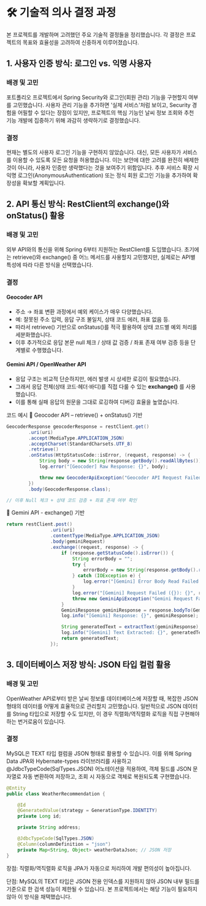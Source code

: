 # 🛠️ 기술적 의사 결정 과정
본 프로젝트를 개발하며 고려했던 주요 기술적 결정들을 정리했습니다. 각 결정은 프로젝트의 목표와 효율성을 고려하여 신중하게 이루어졌습니다.

## 1. 사용자 인증 방식: 로그인 vs. 익명 사용자

### 배경 및 고민
포트폴리오 프로젝트에서 Spring Security와 로그인(회원 관리) 기능을 구현할지 여부를 고민했습니다. 사용자 관리 기능을 추가하면 '실제 서비스'처럼 보이고, Security 경험을 어필할 수 있다는 장점이 있지만, 프로젝트의 핵심 기능인 날씨 정보 조회와 추천 기능 개발에 집중하기 위해 과감히 생략하기로 결정했습니다.

### 결정
현재는 별도의 사용자 로그인 기능을 구현하지 않았습니다. 대신, 모든 사용자가 서비스를 이용할 수 있도록 모든 요청을 허용했습니다. 이는 보안에 대한 고려를 완전히 배제한 것이 아니라, 사용자 인증만 생략했다는 것을 보여주기 위함입니다. 추후 서비스 확장 시 익명 로그인(AnonymousAuthentication) 또는 정식 회원 로그인 기능을 추가하여 확장성을 확보할 계획입니다.

## 2. API 통신 방식: RestClient의 exchange()와 onStatus() 활용

### 배경 및 고민

외부 API와의 통신을 위해 Spring 6부터 지원하는 RestClient를 도입했습니다.
초기에는 retrieve()와 exchange() 중 어느 메서드를 사용할지 고민했지만, 실제로는 API별 특성에 따라 다른 방식을 선택했습니다.

### 결정

#### Geocoder API
+ 주소 → 좌표 변환 과정에서 예외 케이스가 매우 다양했습니다. 
+ 예: 잘못된 주소 입력, 응답 구조 불일치, 상태 코드 에러, 좌표 없음 등. 
+ 따라서 retrieve() 기반으로 onStatus()를 적극 활용하여 상태 코드별 예외 처리를 세분화했습니다. 
+ 이후 추가적으로 응답 본문 null 체크 / 상태 값 검증 / 좌표 존재 여부 검증 등을 단계별로 수행했습니다.

#### Gemini API / OpenWeather API
+ 응답 구조는 비교적 단순하지만, 에러 발생 시 상세한 로깅이 필요했습니다. 
+ 그래서 응답 전체(상태 코드·헤더·바디)를 직접 다룰 수 있는 **exchange()** 를 사용했습니다. 
+ 이를 통해 실패 응답의 원문을 그대로 로깅하여 디버깅 효율을 높였습니다.

코드 예시
📍 Geocoder API – retrieve() + onStatus() 기반
```java
GeocoderResponse geocoderResponse = restClient.get()
        .uri(uri)
        .accept(MediaType.APPLICATION_JSON)
        .acceptCharset(StandardCharsets.UTF_8)
        .retrieve()
        .onStatus(HttpStatusCode::isError, (request, response) -> {
            String body = new String(response.getBody().readAllBytes());
            log.error("[Geocoder] Raw Response: {}", body);

            throw new GeocoderApiException("Geocoder API Request Failed: " + body, response.getStatusCode());
        })
        .body(GeocoderResponse.class);

// 이후 Null 체크 + 상태 코드 검증 + 좌표 존재 여부 확인
```
📍 Gemini API - exchange() 기반
```java
return restClient.post()
                .uri(uri)
                .contentType(MediaType.APPLICATION_JSON)
                .body(geminiRequest)
                .exchange((request, response) -> {
                    if (response.getStatusCode().isError()) {
                        String errorBody = "";
                        try {
                            errorBody = new String(response.getBody().readAllBytes(), StandardCharsets.UTF_8);
                        } catch (IOException e) {
                            log.error("[Gemini] Error Body Read Failed: ", e);
                        }
                        log.error("[Gemini] Request Failed ({}): {}", response.getStatusCode(), errorBody);
                        throw new GeminiApiException("Gemini Request Failed: " + errorBody, response.getStatusCode());
                    }
                    GeminiResponse geminiResponse = response.bodyTo(GeminiResponse.class);
                    log.info("[Gemini] Response: {}", geminiResponse);

                    String generatedText = extractText(geminiResponse);
                    log.info("[Gemini] Text Extracted: {}", generatedText);
                    return generatedText;
                });
```

## 3. 데이터베이스 저장 방식: JSON 타입 컬럼 활용

### 배경 및 고민 
OpenWeather API로부터 받은 날씨 정보를 데이터베이스에 저장할 때, 복잡한 JSON 형태의 데이터를 어떻게 효율적으로 관리할지 고민했습니다. 일반적으로 JSON 데이터를 String 타입으로 저장할 수도 있지만, 이 경우 직렬화/역직렬화 로직을 직접 구현해야 하는 번거로움이 있습니다.

### 결정
MySQL은 TEXT 타입 컬럼을 JSON 형태로 활용할 수 있습니다. 이를 위해 Spring Data JPA와 Hybernate-types 라이브러리를 사용하고 @JdbcTypeCode(SqlTypes.JSON) 어노테이션을 적용하여, 객체 필드를 JSON 문자열로 자동 변환하여 저장하고, 조회 시 자동으로 객체로 복원되도록 구현했습니다.

```Java
@Entity
public class WeatherRecommendation {

    @Id
    @GeneratedValue(strategy = GenerationType.IDENTITY)
    private Long id;

    private String address;

    @JdbcTypeCode(SqlTypes.JSON)
    @Column(columnDefinition = "json")
    private Map<String, Object> weatherDataJson; // JSON 저장
}
```
장점: 직렬화/역직렬화 로직을 JPA가 자동으로 처리하여 개발 편의성이 높아집니다.

단점: MySQL의 TEXT 타입은 JSON 전용 인덱스를 지원하지 않아 JSON 내부 필드를 기준으로 한 검색 성능이 제한될 수 있습니다. 본 프로젝트에서는 해당 기능이 필요하지 않아 이 방식을 채택했습니다.